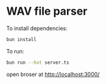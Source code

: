 # WAV file parser

To install dependencies:

```bash
bun install
```

To run:

```bash
bun run --hot server.ts
```

open broser at <http://localhost:3000/>

